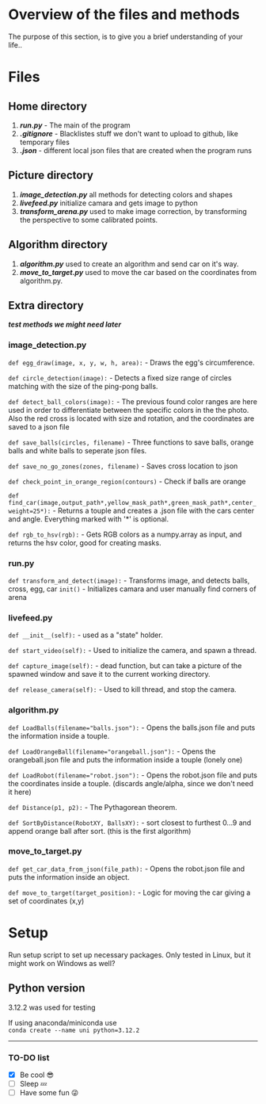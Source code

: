 # Overview of the files and methods
The purpose of this section, is to give you a brief understanding of your life..

# Files

## Home directory
1. ***run.py*** - The main of the program  
2. ***.gitignore*** - Blacklistes stuff we don't want to upload to github, like temporary files
3. ***.json*** - different local json files that are created when the program runs

## Picture directory
1. ***image_detection.py*** all methods for detecting colors and shapes  
2. ***livefeed.py*** initialize camara and gets image to python
3. ***transform_arena.py*** used to make image correction, by transforming the perspective to some calibrated points.

## Algorithm directory
1. ***algorithm.py*** used to create an algorithm and send car on it's way.
2. ***move_to_target.py*** used to move the car based on the coordinates from algorithm.py.

## Extra directory
***test methods we might need later***


### image_detection.py
`def egg_draw(image, x, y, w, h, area):` - Draws the egg's circumference.

`def circle_detection(image):` - Detects a fixed size range of circles matching with the size of the ping-pong balls.

`def detect_ball_colors(image):` - The previous found color ranges are here used in order to differentiate between the specific colors in the the photo. Also the red cross is located with size and rotation, and the coordinates are saved to a json file

`def save_balls(circles, filename)` - Three functions to save balls, orange balls and white balls to seperate json files.

`def save_no_go_zones(zones, filename)` - Saves cross location to json

`def check_point_in_orange_region(contours)` - Check if balls are orange

`def find_car(image,output_path*,yellow_mask_path*,green_mask_path*,center_weight=25*):` - Returns a touple and creates a .json file with the cars center and angle. Everything marked with '*' is optional.

`def rgb_to_hsv(rgb):` - Gets RGB colors as a numpy.array as input, and returns the hsv color, good for creating masks.


###  run.py
`def transform_and_detect(image):` - Transforms image, and detects balls, cross, egg, car
`init()` - Initializes camara and user manually find corners of arena

### livefeed.py
`def __init__(self):` - used as a "state" holder.

`def start_video(self):` - Used to initialize the camera, and spawn a thread.

`def capture_image(self):` - dead function, but can take a picture of the spawned window and save it to the current working directory.

`def release_camera(self):` - Used to kill thread, and stop the camera.

### algorithm.py
`def LoadBalls(filename="balls.json"):` - Opens the balls.json file and puts the information inside a touple.

`def LoadOrangeBall(filename="orangeball.json"):` - Opens the orangeball.json file and puts the information inside a touple (lonely one)

`def LoadRobot(filename="robot.json"):` - Opens the robot.json file and puts the coordinates inside a touple. (discards angle/alpha, since we don't need it here) 

`def Distance(p1, p2):` - The Pythagorean theorem.

`def SortByDistance(RobotXY, BallsXY):` - sort closest to furthest 0...9 and append orange ball after sort. (this is the first algorithm)

### move_to_target.py
`def get_car_data_from_json(file_path):` - Opens the robot.json file and puts the information inside an object.

`def move_to_target(target_position):` - Logic for moving the car giving a set of coordinates (x,y)


# Setup 
Run setup script to set up necessary packages. Only tested in Linux, but it might work on Windows as well?

## Python version
3.12.2 was used for testing

If using anaconda/miniconda use  
`conda create --name uni python=3.12.2`



---


### TO-DO list 
- [x] Be cool 😎
- [ ] Sleep 💤
- [ ] Have some fun 😜
